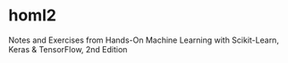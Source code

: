 # homl2
Notes and Exercises from Hands-On Machine Learning with Scikit-Learn, Keras &amp; TensorFlow, 2nd Edition
